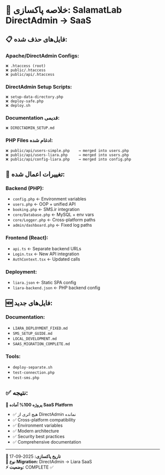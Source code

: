 # 🧹 خلاصه پاکسازی: SalamatLab DirectAdmin → SaaS

## 📋 **فایل‌های حذف شده:**

### **Apache/DirectAdmin Configs:**
```
❌ .htaccess (root)
❌ public/.htaccess  
❌ public/api/.htaccess
```

### **DirectAdmin Setup Scripts:**
```  
❌ setup-data-directory.php
❌ deploy-safe.php
❌ deploy.sh
```

### **Documentation قدیمی:**
```
❌ DIRECTADMIN_SETUP.md
```

### **PHP Files ادغام شده:**
```
❌ public/api/users-simple.php    → merged into users.php
❌ public/api/users-liara.php     → merged into users.php
❌ public/api/config-liara.php    → merged into config.php
```

## 🔧 **تغییرات اعمال شده:**

### **Backend (PHP):**
- `config.php` ← Environment variables
- `users.php` ← OOP + unified API
- `booking.php` ← SMS.ir integration  
- `core/Database.php` ← MySQL + env vars
- `core/Logger.php` ← Cross-platform paths
- `admin/dashboard.php` ← Fixed log paths

### **Frontend (React):**
- `api.ts` ← Separate backend URLs
- `Login.tsx` ← New API integration
- `AuthContext.tsx` ← Updated calls

### **Deployment:**
- `liara.json` ← Static SPA config
- `liara-backend.json` ← PHP backend config

## 🆕 **فایل‌های جدید:**

### **Documentation:**
- `LIARA_DEPLOYMENT_FIXED.md`
- `SMS_SETUP_GUIDE.md`  
- `LOCAL_DEVELOPMENT.md`
- `SAAS_MIGRATION_COMPLETE.md`

### **Tools:**
- `deploy-separate.sh`
- `test-connection.php`
- `test-sms.php`

## ✅ **نتیجه:**

**🎯 پروژه 100% آماده SaaS Platform**

- ✅ هیچ اثری از DirectAdmin نمانده
- ✅ Cross-platform compatibility  
- ✅ Environment variables
- ✅ Modern architecture
- ✅ Security best practices
- ✅ Comprehensive documentation

---
**📅 تاریخ پاکسازی:** 2025-09-17  
**🔧 نوع Migration:** DirectAdmin → Liara SaaS  
**⚡ وضعیت:** COMPLETE ✅
